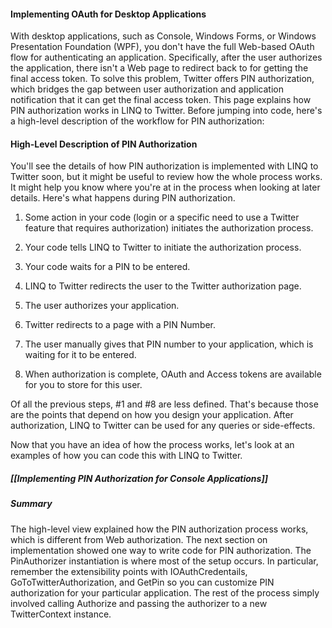 #### Implementing OAuth for Desktop Applications

With desktop applications, such as Console, Windows Forms, or Windows Presentation Foundation (WPF), you don't have the full Web-based OAuth flow for authenticating an application. Specifically, after the user authorizes the application, there isn't a Web page to redirect back to for getting the final access token. To solve this problem, Twitter offers PIN authorization, which bridges the gap between user authorization and application notification that it can get the final access token.  This page explains how PIN authorization works in LINQ to Twitter.  Before jumping into code, here's a high-level description of the workflow for PIN authorization:

#### High-Level Description of PIN Authorization

You'll see the details of how PIN authorization is implemented with LINQ to Twitter soon, but it might be useful to review how the whole process works.  It might help you know where you're at in the process when looking at later details.  Here's what happens during PIN authorization.

1. Some action in your code (login or a specific need to use a Twitter feature that requires authorization) initiates the authorization process.

2. Your code tells LINQ to Twitter to initiate the authorization process.

3. Your code waits for a PIN to be entered.

4. LINQ to Twitter redirects the user to the Twitter authorization page.

5. The user authorizes your application.

6. Twitter redirects to a page with a PIN Number.

7. The user manually gives that PIN number to your application, which is waiting for it to be entered.

8. When authorization is complete, OAuth and Access tokens are available for you to store for this user.

Of all the previous steps, #1 and #8 are less defined.  That's because those are the points that depend on how you design your application.  After authorization, LINQ to Twitter can be used for any queries or side-effects.

Now that you have an idea of how the process works, let's look at an examples of how you can code this with LINQ to Twitter.

##### [[Implementing PIN Authorization for Console Applications]]

##### Summary

The high-level view explained how the PIN authorization process works, which  is different from Web authorization.  The next section on implementation showed one way to write code for PIN authorization.  The PinAuthorizer instantiation is where most of the setup occurs. In particular, remember the extensibility points with IOAuthCredentails, GoToTwitterAuthorization, and GetPin so you can customize PIN authorization for your particular application. The rest of the process simply involved calling Authorize and passing the authorizer to a new TwitterContext instance.